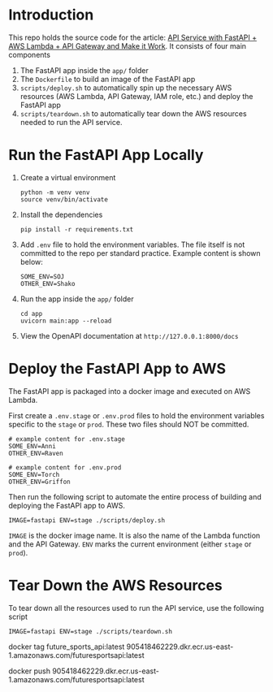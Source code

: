 # Introduction

This repo holds the source code for the article: [API Service with FastAPI + AWS Lambda + API Gateway and Make it Work](https://medium.com/@fanchenbao/api-service-with-fastapi-aws-lambda-api-gateway-and-make-it-work-c20edcf77bff). It consists of four main components

1. The FastAPI app inside the `app/` folder
2. The `Dockerfile` to build an image of the FastAPI app
3. `scripts/deploy.sh` to automatically spin up the necessary AWS resources (AWS Lambda, API Gateway, IAM role, etc.) and deploy the FastAPI app
4. `scripts/teardown.sh` to automatically tear down the AWS resources needed to run the API service.

# Run the FastAPI App Locally

1. Create a virtual environment

    ```
    python -m venv venv
    source venv/bin/activate
    ```
2. Install the dependencies

    ```
    pip install -r requirements.txt
    ```
3. Add `.env` file to hold the environment variables. The file itself is not committed to the repo per standard practice. Example content is shown below:
    ```
    SOME_ENV=SOJ
    OTHER_ENV=Shako
    ```
4. Run the app inside the `app/` folder
    ```
    cd app
    uvicorn main:app --reload
    ```
5. View the OpenAPI documentation at `http://127.0.0.1:8000/docs`

# Deploy the FastAPI App to AWS
The FastAPI app is packaged into a docker image and executed on AWS Lambda.

First create a `.env.stage` or `.env.prod` files to hold the environment variables specific to the `stage` or `prod`. These two files should NOT be committed.

```
# example content for .env.stage
SOME_ENV=Anni
OTHER_ENV=Raven
```

```
# example content for .env.prod
SOME_ENV=Torch
OTHER_ENV=Griffon
```

Then run the following script to automate the entire process of building and deploying the FastAPI app to AWS.

```
IMAGE=fastapi ENV=stage ./scripts/deploy.sh
```

`IMAGE` is the docker image name. It is also the name of the Lambda function and the API Gateway. `ENV` marks the current environment (either `stage` or `prod`).

# Tear Down the AWS Resources

To tear down all the resources used to run the API service, use the following script

```
IMAGE=fastapi ENV=stage ./scripts/teardown.sh
```

docker tag future_sports_api:latest 905418462229.dkr.ecr.us-east-1.amazonaws.com/futuresportsapi:latest

docker push 905418462229.dkr.ecr.us-east-1.amazonaws.com/futuresportsapi:latest



